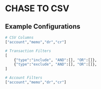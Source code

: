 # CHASE TO CSV

## Example Configurations

```python
# CSV Columns
["account","memo","dr","cr"]
```

```python
# Transaction Filters
[
    {"type":"include", "AND":[], "OR":[]},
    {"type":"exclude", "AND":[], "OR":[]},
]
```


```python
# Account Filters
["account","memo","dr","cr"]
```

